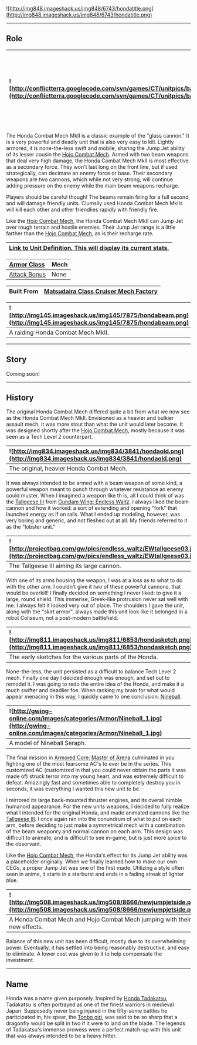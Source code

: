 ![http://img848.imageshack.us/img848/6743/hondatitle.png](http://img848.imageshack.us/img848/6743/hondatitle.png)


---


## Role ##

|![http://conflictterra.googlecode.com/svn/games/CT/unitpics/bassaultmech.png](http://conflictterra.googlecode.com/svn/games/CT/unitpics/bassaultmech.png)|High powered SM armed with dual cannons and powerful beam weapons.|
|:--------------------------------------------------------------------------------------------------------------------------------------------------------|:-----------------------------------------------------------------|

The Honda Combat Mech MkII is a classic example of the "glass cannon."  It is a very powerful and deadly unit that is also very easy to kill.  Lightly armored, it is none-the-less swift and mobile, sharing the Jump Jet ability of its lesser cousin the [Hojo Combat Mech](http://code.google.com/p/conflictterra/wiki/NKGHojoCombatMech).  Armed with two beam weapons that deal very high damage, the Honda Combat Mech MkII is most effective as a secondary force.  They won't last long on the front line, but if used strategically, can decimate an enemy force or base.  Their secondary weapons are two cannons, which while not very strong, will continue adding pressure on the enemy while the main beam weapons recharge.

Players should be careful though!  The beams remain firing for a full second, and will damage friendly units.  Clumsily used Honda Combat Mech MkIIs will kill each other and other friendlies rapidly with friendly fire.

Like the [Hojo Combat Mech](http://code.google.com/p/conflictterra/wiki/NKGHojoCombatMech), the Honda Combat Mech MkII can Jump Jet over rough terrain and hostile enemies.  Their Jump Jet range is a little farther than the [Hojo Combat Mech](http://code.google.com/p/conflictterra/wiki/NKGHojoCombatMech), as is their recharge rate.

|[Link to Unit Definition.  This will display its current stats.](http://code.google.com/p/conflictterra/source/browse/games/CT/units/bheavymech.lua)|
|:---------------------------------------------------------------------------------------------------------------------------------------------------|

|[Armor Class](http://code.google.com/p/conflictterra/wiki/ArmorSystem)|Mech|
|:---------------------------------------------------------------------|:---|
|[Attack Bonus](http://code.google.com/p/conflictterra/wiki/ArmorSystem)|None|

|Built From|[Matsudaira Class Cruiser Mech Factory](http://code.google.com/p/conflictterra/wiki/NKGMatsudairaClassCruiser)|
|:---------|:-------------------------------------------------------------------------------------------------------------|

|![http://img145.imageshack.us/img145/7875/hondabeam.png](http://img145.imageshack.us/img145/7875/hondabeam.png)|
|:--------------------------------------------------------------------------------------------------------------|
|A raiding Honda Combat Mech MkII.                                                                              |


---


## Story ##
Coming soon!


---


## History ##
The original Honda Combat Mech differed quite a bit from what we now see as the Honda Combat Mech MkII.  Envisioned as a heavier and bulkier assault mech, it was more stout than what the unit would later become.  It was designed shortly after the [Hojo Combat Mech](http://code.google.com/p/conflictterra/wiki/NKGHojoCombatMech), mostly because it was seen as a Tech Level 2 counterpart.

|![http://img834.imageshack.us/img834/3841/hondaold.png](http://img834.imageshack.us/img834/3841/hondaold.png)|
|:------------------------------------------------------------------------------------------------------------|
|The original, heavier Honda Combat Mech.                                                                     |

It was always intended to be armed with a beam weapon of some kind, a powerful weapon meant to punch through whatever resistance an enemy could muster.  When I imagined a weapon like th is, all I could think of was the [Tallgeese III](http://en.wikipedia.org/wiki/Tallgeese_III#Tallgeese) from [Gundam Wing: Endless Waltz](http://en.wikipedia.org/wiki/Gundam_Wing:_Endless_Waltz).  I always liked the beam cannon and how it worked:  a sort of extending and opening "fork" that launched energy as if on rails.  What I ended up modeling, however, was very boring and generic, and not fleshed out at all.  My friends referred to it as the "lobster unit."

|![http://projectbag.com/gw/pics/endless_waltz/EWtallgeese03.jpg](http://projectbag.com/gw/pics/endless_waltz/EWtallgeese03.jpg)|
|:------------------------------------------------------------------------------------------------------------------------------|
|The Tallgeese III aiming its large cannon.                                                                                     |

With one of its arms housing the weapon, I was at a loss as to what to do with the other arm.  I couldn't give it _two_ of these powerful cannons, that would be overkill!  I finally decided on something I never liked:  to give it a large, round shield.  This immense, Greek-like protrusion never sat well with me.  I always felt it looked very out of place.  The shoulders I gave the unit, along with the "skirt armor", always made this unit look like it belonged in a robot Coliseum, not a post-modern battlefield.

|![http://img811.imageshack.us/img811/6853/hondasketch.png](http://img811.imageshack.us/img811/6853/hondasketch.png)|
|:------------------------------------------------------------------------------------------------------------------|
|The early sketches for the various parts of the Honda.                                                             |

None-the-less, the unit persisted as a difficult to balance Tech Level 2 mech.  Finally one day I decided enough was enough, and set out to remodel it.  I was going to redo the entire idea of the Honda, and make it a much swifter and deadlier foe.  When racking my brain for what would appear menacing in this way, I quickly came to one conclusion:  [Nineball](http://armoredcore.wikia.com/wiki/Nineball).

|![http://gwing-online.com/images/categories/Armor/Nineball_1.jpg](http://gwing-online.com/images/categories/Armor/Nineball_1.jpg)|
|:--------------------------------------------------------------------------------------------------------------------------------|
|A model of Nineball Seraph.                                                                                                      |

The final mission in [Armored Core:  Master of Arena](http://en.wikipedia.org/wiki/Armored_Core:_Master_of_Arena) culminated in you fighting one of the most fearsome AC's to ever be in the series.  This customized AC (customized in that you could never obtain the parts it was made of) struck terror into my young heart, and was extremely difficult to defeat.  Amazingly fast and sometimes able to completely destroy you in seconds, it was everything I wanted this new unit to be.

I mirrored its large back-mounted thruster engines, and its overall nimble humanoid appearance.  For the new units weapons, I decided to fully realize what I intended for the original Honda, and made animated cannons like the [Tallgeese III](http://en.wikipedia.org/wiki/Tallgeese_III#Tallgeese).  I once again ran into the conundrum of what to put on each arm, before deciding to just make a symmetrical mech with a combination of the beam weaponry and normal cannon on each arm.  This design was difficult to animate, and is difficult to see in-game, but is just more spice to the observant.

Like the [Hojo Combat Mech](NKGHojoCombatMech.md), the Honda's effect for its Jump Jet ability was a placeholder originally.  When we finally learned how to make our own CEGs, a proper Jump Jet was one of the first made.  Utilizing a style often seen in anime, it starts in a starburst and ends in a fading streak of lighter blue.

|![http://img508.imageshack.us/img508/8666/newjumpjetside.png](http://img508.imageshack.us/img508/8666/newjumpjetside.png)|
|:------------------------------------------------------------------------------------------------------------------------|
|A Honda Combat Mech and Hojo Combat Mech jumping with their new effects.                                                 |

Balance of this new unit has been difficult, mostly due to its overwhelming power.  Eventually, it has settled into being reasonably destructive, and easy to eliminate.  A lower cost was given to it to help compensate the investment.


---


## Name ##
Honda was a name given purposely.  Inspired by [Honda Tadakatsu](http://en.wikipedia.org/wiki/Honda_Tadakatsu), Tadakatsu is often portrayed as one of the finest warriors in medieval Japan.  Supposedly never being injured in the fifty-some battles he participated in, his spear, the [Tonbo giri](http://en.wikipedia.org/wiki/Tonbogiri), was said to be so sharp that a dragonfly would be split in two if it were to land on the blade.  The legends of Tadakatsu's immense prowess were a perfect match-up with this unit that was always intended to be a heavy hitter.